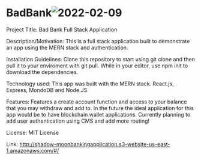 # BadBank![2022-02-09](https://user-images.githubusercontent.com/88862050/153304240-9bed8d2d-5502-44ef-9b1b-e1a8aedb5463.png)

Project Title: Bad Bank Full Stack Application

Description/Motivation: This is a full stack application built to demonstrate an app using the MERN stack and authentication.

Installation Guidelines: Clone this repository to start using git clone and then pull it to your enviroment with git pull. While in your editor, use npm init to download the dependencies.

Technology used: This app was built with the MERN stack. React.js, Express, MondoDB and Node.JS 

Features: Features a create account function and access to your balance that you may withdraw and add to. In the future the ideal application for this app would be to have blockchain wallet applications. Currently planning to add user authentication using CMS and add more routing! 

License: MIT License

Link: http://shadow-moonbankingapplication.s3-website-us-east-1.amazonaws.com/#/
